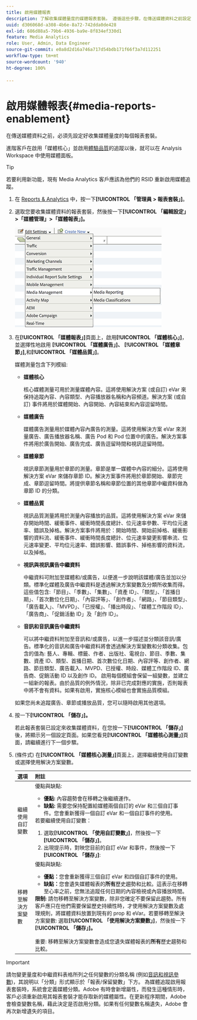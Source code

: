```yaml
---
title: 啟用媒體報表
description: 了解收集媒體量度的媒體報表套裝。 遵循這些步驟，在傳送媒體資料之前設定媒體報表。
uuid: d306068d-a308-4b6e-8a72-742dda0de428
exl-id: 686d88a5-79b6-4936-ba9e-8f834ef330d1
feature: Media Analytics
role: User, Admin, Data Engineer
source-git-commit: e0a8d2d16a746a717d54bdb171f66f3a7d112251
workflow-type: tm+mt
source-wordcount: '940'
ht-degree: 100%

---
```


# 啟用媒體報表{#media-reports-enablement}

在傳送媒體資料之前，必須先設定好收集媒體量度的每個報表套裝。

進階客戶在啟用「媒體核心」並啟用[體驗品質](/help/use-cases/track-qos/track-qos-overview.md)的追蹤以後，就可以在 Analysis Workspace 中使用媒體面板。

>[!TIP]
>
>若要利用新功能，現有 Media Analytics 客戶應該為他們的 RSID 重新啟用媒體追蹤。

1. 在 [Reports &amp; Analytics](https://my.omniture.com/login/) 中，按一下&#x200B;**[!UICONTROL 「管理員 > 報表套裝」]**。
1. 選取您要收集媒體資料的報表套裝，然後按一下&#x200B;**[!UICONTROL 「編輯設定」>「媒體管理」>「媒體報表」]。**

   ![](assets/media-reporting.png)

1. 在&#x200B;**[!UICONTROL 「媒體報表」]**&#x200B;頁面上，啟用&#x200B;**[!UICONTROL 「媒體核心」]**，並選擇性地啟用 **[!UICONTROL 「媒體廣告」]、** **[!UICONTROL 「媒體章節」],**&#x200B;和&#x200B;**[!UICONTROL 「媒體品質」]**。

   媒體測量包含下列模組:

   * **媒體核心**

      核心媒體測量可用於測量媒體內容。這將使用解決方案 (或自訂) eVar 來保持追蹤內容、內容類型、內容播放器名稱和內容頻道。解決方案 (或自訂) 事件將用於媒體開始、內容開始、內容結束和內容逗留時間。

   * **媒體廣告**

      媒體廣告測量用於媒體內容內廣告的測量。這將使用解決方案 eVar 來測量廣告、廣告播放器名稱、廣告 Pod 和 Pod 位置中的廣告。解決方案事件將用於廣告開始、廣告完成、廣告逗留時間和視訊逗留時間。

   * **媒體章節**

      視訊章節測量用於章節的測量。章節是單一媒體中內容的細分。這將使用解決方案 eVar 來儲存章節 ID。解決方案事件將用於章節開始、章節完成、章節逗留時間。將提供章節名稱和章節位置的其他章節中繼資料做為章節 ID 的分類。

   * **媒體品質**

      視訊品質測量將用於測量內容播放的品質。這將使用解決方案 eVar 來儲存開始時間、緩衝事件、緩衝時間長度總計、位元速率參數、平均位元速率、錯誤及掉格。解決方案事件將用於：開始時間、開始前掉格、緩衝影響的資料流、緩衝事件、緩衝時間長度總計、位元速率變更影響串流、位元速率變更、平均位元速率、錯誤影響、錯誤事件、掉格影響的資料流，以及掉格。

   * **視訊與視訊廣告中繼資料**

      中繼資料可附加至媒體和/或廣告，以便進一步說明該媒體/廣告並加以分類。標準化媒體及廣告中繼資料是透過解決方案變數及分類所收集而得。這些值包含:「節目」、「季數」、「集數」、「資產 ID」、「類型」、「首播日期」、「首次數位化日期」、「內容評等」、「創作者」、「網路」、「節目類型」、「廣告載入」、「MVPD」、「已授權」、「播出時段」、「媒體工作階段 ID」、「廣告商」、「促銷活動 ID」及「創作 ID」。

   * **音訊和音訊廣告中繼資料**

      可以將中繼資料附加至音訊和/或廣告，以進一步描述並分類該音訊/廣告。標準化的音訊和廣告中繼資料將會透過解決方案變數和分類收集。包含的值為: 藝人、專輯、標籤、作者、出版社、電視台、節目、季數、集數、資產 ID、類型、首播日期、首次數位化日期、內容評等、創作者、網路、節目類型、廣告載入、MVPD、已授權、時段、媒體工作階段 ID、廣告商、促銷活動 ID 以及創作 ID。
   啟用每個模組會保留一組變數，並建立一組新的報表。由於品質的例外情況，除非已完成對應的實施，否則報表中將不會有資料。如果有啟用，實施核心模組也會實施品質模組。

   如果您尚未追蹤廣告、章節或播放品質，您可以隨時啟用其他選項。

1. 按一下&#x200B;**[!UICONTROL 「儲存」]。**

   若此報表套裝已設定來收集媒體資料，在您按一下&#x200B;**[!UICONTROL 「儲存」]**&#x200B;後，將顯示另一個設定頁面。如果您看見&#x200B;**[!UICONTROL 「媒體核心測量」]**&#x200B;頁面，請繼續進行下一個步驟。

1. (條件式) 在&#x200B;**[!UICONTROL 「媒體核心測量」]**&#x200B;頁面上，選擇繼續使用自訂變數或選擇使用解決方案變數。

   | 選項 | 附註 |
   | --- | --- |
   | 繼續使用自訂變數 | 優點與缺點:<ul> <li> **優點:** 內容趨勢會在移轉之後繼續運作。 </li> <li> **缺點:** 需要您保持配置給媒體兩個自訂的 eVar 和三個自訂事件。您會重新獲得一個自訂 eVar 和一個自訂事件的使用。 </li> </ul> 若要繼續使用自訂變數： <ol> <li>選取&#x200B;**[!UICONTROL 「使用自訂變數」]**，然後按一下&#x200B;**[!UICONTROL 「儲存」]**。 </li> <li>出現提示時，對映您目前的自訂 eVar 和事件，然後按一下&#x200B;**[!UICONTROL 「儲存」]**: </li> </ol> |
   | 移轉至解決方案變數 | 優點與缺點:<ul> <li> **優點：**&#x200B;您會重新獲得三個自訂 eVar 和四個自訂事件的使用。 </li> <li> **缺點：**&#x200B;您會遺失媒體報表的&#x200B;**所有**&#x200B;歷史趨勢和比較。這表示在移轉至心率之前，您無法追蹤任何日期的內容檢視或內容播放時間。 </li> </ul> **限制:** 請勿移轉至解決方案變數，除非您確定不要保留此趨勢。所有客戶應只在他們需要保留歷史持續性時，才使用解決方案變數及處理規則，將媒體資料放置到現有的 prop 和 eVar。若要移轉至解決方案變數: 選取&#x200B;**[!UICONTROL 「使用解決方案變數」]**，然後按一下&#x200B;**[!UICONTROL 「儲存」]。** <br><br> 重要: 移轉至解決方案變數會造成您遺失媒體報表的&#x200B;**所有**&#x200B;歷史趨勢和比較。 |

>[!IMPORTANT]
>
>請勿變更量度和中繼資料表格所列之任何變數的分類名稱 (例如[音訊和視訊參數](/help/implementation/variables/audio-video-parameters.md))，其說明以「分類」形式顯示於「報表/保留變數」下方。 為媒體追蹤啟用報表套裝時，系統會定義媒體分類。Adobe 有時會新增屬性，而發生這種情形時，客戶必須重新啟用其報表套裝才能存取新的媒體屬性。在更新程序期間，Adobe 會檢查變數名稱，藉此決定是否啟用分類。如果有任何變數名稱遺失，Adobe 會再次新增遺失的項目。
